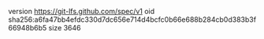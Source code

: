version https://git-lfs.github.com/spec/v1
oid sha256:a6fa47bb4efdc330d7dc656e714d4bcfc0b66e688b284cb0d383b3f66948b6b5
size 3646
